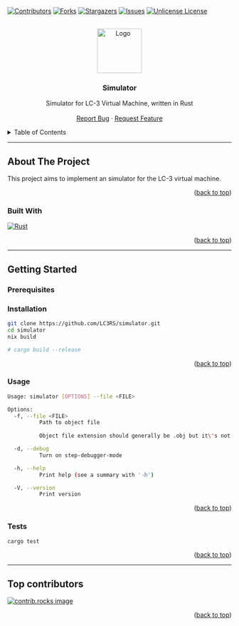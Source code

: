 <!-- Improved compatibility of back to top link: See: https://github.com/LC3RS/simulator/pull/73 -->
<a id="readme-top"></a>
<!--
*** Thanks for checking out the Best-README-Template. If you have a suggestion
*** that would make this better, please fork the repo and create a pull request
*** or simply open an issue with the tag "enhancement".
*** Don't forget to give the project a star!
*** Thanks again! Now go create something AMAZING! :D
-->



<!-- PROJECT SHIELDS -->
<!--
*** I'm using markdown "reference style" links for readability.
*** Reference links are enclosed in brackets [ ] instead of parentheses ( ).
*** See the bottom of this document for the declaration of the reference variables
*** for contributors-url, forks-url, etc. This is an optional, concise syntax you may use.
*** https://www.markdownguide.org/basic-syntax/#reference-style-links
-->
[![Contributors][contributors-shield]][contributors-url]
[![Forks][forks-shield]][forks-url]
[![Stargazers][stars-shield]][stars-url]
[![Issues][issues-shield]][issues-url]
[![Unlicense License][license-shield]][license-url]
<!-- [![LinkedIn][linkedin-shield]][linkedin-url] -->

<!-- PROJECT LOGO -->
<br />
<div align="center">
  <a href="https://github.com/LC3RS/simulator">
    <img src="https://avatars.githubusercontent.com/u/201461929?s=500&v=4" alt="Logo" width="100">
  </a>

  <h3 align="center">Simulator</h3> 

  <p align="center">
    Simulator for LC-3 Virtual Machine, written in Rust 
    <br />
    <!-- <a href="https://github.com/LC3RS/simulator/wiki"><strong>Explore the docs »</strong></a> -->
    <!-- <br /> -->
    <br />
    <!-- <a href="https://github.com/LC3RS/simulator">View Demo</a> -->
    <!-- &middot; -->
    <a href="https://github.com/LC3RS/simulator/issues/new?labels=bug&template=bug-report---.md">Report Bug</a>
    &middot;
    <a href="https://github.com/LC3RS/simulator/issues/new?labels=enhancement&template=feature-request---.md">Request Feature</a>
  </p>
</div>

<!-- TABLE OF CONTENTS -->
<details>
  <summary>Table of Contents</summary>
  <ol>
    <li>
      <a href="#about-the-project">About The Project</a>
      <ul>
        <li><a href="#built-with">Built With</a></li>
      </ul>
    </li>
    <li>
      <a href="#getting-started">Getting Started</a>
      <ul>
        <li><a href="#prerequisites">Prerequisites</a></li>
        <li><a href="#installation">Installation</a></li>
        <li><a href="#usage">Usage</a></li>
        <li><a href="#tests">Tests</a></li>
      </ul>
    </li>
    <li><a href="#top-contributors">Top Contributors</a></li>
  </ol>
</details>
 
---

<!-- ABOUT THE PROJECT -->
## About The Project

This project aims to implement an simulator for the LC-3 virtual machine.

<p align="right">(<a href="#readme-top">back to top</a>)</p>

### Built With

[![Rust](https://img.shields.io/badge/Rust-%2300599C.svg?logo=rust&logoColor=white)](#)

<p align="right">(<a href="#readme-top">back to top</a>)</p>

---

<!-- GETTING STARTED -->
## Getting Started

### Prerequisites


### Installation


```bash
git clone https://github.com/LC3RS/simulator.git
cd simulator
nix build

# cargo build --release
```


<p align="right">(<a href="#readme-top">back to top</a>)</p>

### Usage

```bash
Usage: simulator [OPTIONS] --file <FILE>

Options:
  -f, --file <FILE>
          Path to object file
          
          Object file extension should generally be .obj but it\'s not strictly checked

  -d, --debug
          Turn on step-debugger-mode

  -h, --help
          Print help (see a summary with '-h')

  -V, --version
          Print version

```

<p align="right">(<a href="#readme-top">back to top</a>)</p>

### Tests


```bash
cargo test
```


<p align="right">(<a href="#readme-top">back to top</a>)</p>

---

<!-- CONTRIBUTING -->
## Top contributors

<a href="https://github.com/LC3RS/simulator/graphs/contributors">
  <img src="https://contrib.rocks/image?repo=LC3RS/simulator" alt="contrib.rocks image" />
</a>

<p align="right">(<a href="#readme-top">back to top</a>)</p>

<!-- MARKDOWN LINKS & IMAGES -->
<!-- https://www.markdownguide.org/basic-syntax/#reference-style-links -->
[contributors-shield]: https://img.shields.io/github/contributors/LC3RS/simulator.svg?style=for-the-badge
[contributors-url]: https://github.com/LC3RS/simulator/graphs/contributors
[forks-shield]: https://img.shields.io/github/forks/LC3RS/simulator.svg?style=for-the-badge
[forks-url]: https://github.com/LC3RS/simulator/network/members
[stars-shield]: https://img.shields.io/github/stars/LC3RS/simulator.svg?style=for-the-badge
[stars-url]: https://github.com/LC3RS/simulator/stargazers
[issues-shield]: https://img.shields.io/github/issues/LC3RS/simulator.svg?style=for-the-badge
[issues-url]: https://github.com/LC3RS/simulator/issues
[license-shield]: https://img.shields.io/github/license/LC3RS/simulator.svg?style=for-the-badge
[license-url]: https://github.com/LC3RS/simulator/blob/master/LICENSE.txt
